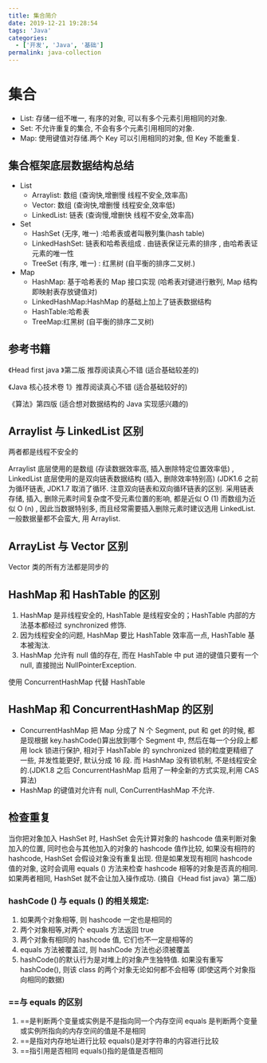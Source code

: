 ```yaml
---
title: 集合简介
date: 2019-12-21 19:28:54
tags: 'Java'
categories:
  - ['开发', 'Java', '基础']
permalink: java-collection
---
```


# 集合

- List: 存储一组不唯一, 有序的对象, 可以有多个元素引用相同的对象.
- Set: 不允许重复的集合, 不会有多个元素引用相同的对象.
- Map: 使用键值对存储.两个 Key 可以引用相同的对象, 但 Key 不能重复.

<!-- more -->

## 集合框架底层数据结构总结

- List
  - Arraylist: 数组 (查询快,增删慢 线程不安全,效率高)
  - Vector: 数组 (查询快,增删慢 线程安全,效率低)
  - LinkedList: 链表 (查询慢,增删快 线程不安全,效率高)
- Set
  - HashSet (无序, 唯一) :哈希表或者叫散列集(hash table)
  - LinkedHashSet: 链表和哈希表组成 . 由链表保证元素的排序 , 由哈希表证元素的唯一性
  - TreeSet (有序, 唯一) : 红黑树 (自平衡的排序二叉树.)
- Map
  - HashMap: 基于哈希表的 Map 接口实现 (哈希表对键进行散列, Map 结构即映射表存放键值对)
  - LinkedHashMap:HashMap 的基础上加上了链表数据结构
  - HashTable:哈希表
  - TreeMap:红黑树 (自平衡的排序二叉树)

## 参考书籍

《Head first java 》第二版 推荐阅读真心不错 (适合基础较差的)

《Java 核心技术卷 1》推荐阅读真心不错 (适合基础较好的)

《算法》第四版 (适合想对数据结构的 Java 实现感兴趣的)

## Arraylist 与 LinkedList 区别

两者都是线程不安全的

Arraylist 底层使用的是数组 (存读数据效率高, 插入删除特定位置效率低) , LinkedList 底层使用的是双向链表数据结构 (插入, 删除效率特别高) (JDK1.6 之前为循环链表, JDK1.7 取消了循环. 注意双向链表和双向循环链表的区别. 采用链表存储, 插入, 删除元素时间复杂度不受元素位置的影响, 都是近似 O (1) 而数组为近似 O (n) , 因此当数据特别多, 而且经常需要插入删除元素时建议选用 LinkedList. 一般数据量都不会蛮大, 用 Arraylist.

## ArrayList 与 Vector 区别

Vector 类的所有方法都是同步的

## HashMap 和 HashTable 的区别

1. HashMap 是非线程安全的, HashTable 是线程安全的；HashTable 内部的方法基本都经过 synchronized 修饰.
2. 因为线程安全的问题, HashMap 要比 HashTable 效率高一点, HashTable 基本被淘汰.
3. HashMap 允许有 null 值的存在, 而在 HashTable 中 put 进的键值只要有一个 null, 直接抛出 NullPointerException.

使用 ConcurrentHashMap 代替 HashTable

## HashMap 和 ConcurrentHashMap 的区别

- ConcurrentHashMap 把 Map 分成了 N 个 Segment, put 和 get 的时候, 都是现根据 key.hashCode()算出放到哪个 Segment 中, 然后在每一个分段上都用 lock 锁进行保护, 相对于 HashTable 的 synchronized 锁的粒度更精细了一些, 并发性能更好, 默认分成 16 段. 而 HashMap 没有锁机制, 不是线程安全的.(JDK1.8 之后 ConcurrentHashMap 启用了一种全新的方式实现,利用 CAS 算法)
- HashMap 的键值对允许有 null, ConCurrentHashMap 不允许.

## 检查重复

当你把对象加入 HashSet 时, HashSet 会先计算对象的 hashcode 值来判断对象加入的位置, 同时也会与其他加入的对象的 hashcode 值作比较, 如果没有相符的 hashcode, HashSet 会假设对象没有重复出现. 但是如果发现有相同 hashcode 值的对象, 这时会调用 equals () 方法来检查 hashcode 相等的对象是否真的相同. 如果两者相同, HashSet 就不会让加入操作成功. (摘自《Head fist java》第二版)

### hashCode () 与 equals () 的相关规定:

1. 如果两个对象相等, 则 hashcode 一定也是相同的
2. 两个对象相等,对两个 equals 方法返回 true
3. 两个对象有相同的 hashcode 值, 它们也不一定是相等的
4. equals 方法被覆盖过, 则 hashCode 方法也必须被覆盖
5. hashCode()的默认行为是对堆上的对象产生独特值. 如果没有重写 hashCode(), 则该 class 的两个对象无论如何都不会相等 (即使这两个对象指向相同的数据)

### ==与 equals 的区别

1. ==是判断两个变量或实例是不是指向同一个内存空间 equals 是判断两个变量或实例所指向的内存空间的值是不是相同
2. ==是指对内存地址进行比较 equals()是对字符串的内容进行比较
3. ==指引用是否相同 equals()指的是值是否相同
